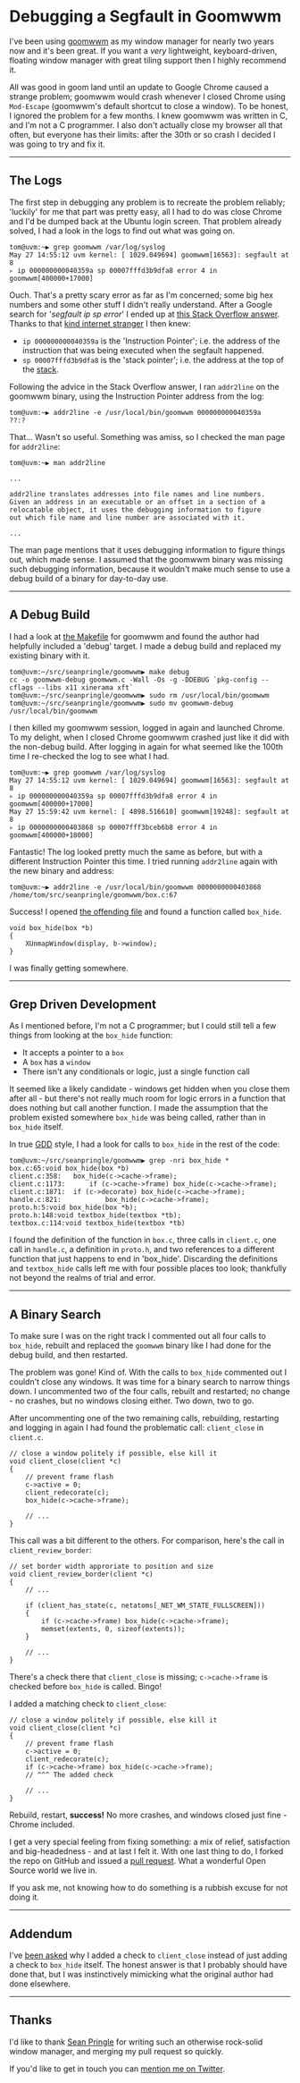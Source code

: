 # Debugging a Segfault in Goomwwm

I've been using [goomwwm](https://github.com/seanpringle/goomwwm) as my window manager
for nearly two years now and it's been great. If you want a *very* lightweight, keyboard-driven,
floating window manager with great tiling support then I highly recommend it.

All was good in goom land until an update to Google Chrome caused a strange problem; goomwwm would crash
whenever I closed Chrome using `Mod-Escape` (goomwwm's default shortcut to close a window). To be
honest, I ignored the problem for a few months. I knew goomwwm was written in C, and I'm not a C programmer.
I also don't actually close my browser all that often, but everyone has their limits: after the 30th or so crash I decided I was
going to try and fix it.

---

## The Logs

The first step in debugging any problem is to recreate the problem reliably; 'luckily' for me that part 
was pretty easy, all I had to do was close Chrome and I'd be dumped back at the Ubuntu login screen.
That problem already solved, I had a look in the logs to find out what was going on.

    tom@uvm:~▶ grep goomwwm /var/log/syslog 
    May 27 14:55:12 uvm kernel: [ 1029.049694] goomwwm[16563]: segfault at 8
    ▹ ip 000000000040359a sp 00007fffd3b9dfa8 error 4 in goomwwm[400000+17000]

Ouch. That's a pretty scary error as far as I'm concerned; some big hex numbers and some other stuff
I didn't really understand. After a Google search for '*segfault ip sp error*' I ended up at 
[this Stack Overflow answer](http://stackoverflow.com/a/2549593). Thanks to that 
[kind internet stranger](https://self-evident.org/) I then knew:

* `ip 000000000040359a` is the 'Instruction Pointer'; i.e. the address of the instruction that was being executed when the segfault happened.
* `sp 00007fffd3b9dfa8` is the 'stack pointer'; i.e. the address at the top of the [stack](https://en.wikipedia.org/wiki/Stack-based_memory_allocation).

Following the advice in the Stack Overflow answer, I ran `addr2line` on the goomwwm binary, using the Instruction Pointer
address from the log:

    tom@uvm:~▶ addr2line -e /usr/local/bin/goomwwm 000000000040359a
    ??:?

That... Wasn't so useful. Something was amiss, so I checked the man page for `addr2line`:

    tom@uvm:~▶ man addr2line

    ...

    addr2line translates addresses into file names and line numbers.
    Given an address in an executable or an offset in a section of a
    relocatable object, it uses the debugging information to figure
    out which file name and line number are associated with it.

    ...

The man page mentions that it uses debugging information to figure things out, which made sense. I assumed
that the goomwwm binary was missing such debugging information, because it wouldn't make much sense to use
a debug build of a binary for day-to-day use.

---

## A Debug Build

I had a look at [the Makefile](https://github.com/seanpringle/goomwwm/blob/master/Makefile#L7) for goomwwm
and found the author had helpfully included a 'debug' target. I made a debug build and replaced my
existing binary with it.

    tom@uvm:~/src/seanpringle/goomwwm▶ make debug
    cc -o goomwwm-debug goomwwm.c -Wall -Os -g -DDEBUG `pkg-config --cflags --libs x11 xinerama xft`
    tom@uvm:~/src/seanpringle/goomwwm▶ sudo rm /usr/local/bin/goomwwm
    tom@uvm:~/src/seanpringle/goomwwm▶ sudo mv goomwwm-debug /usr/local/bin/goomwwm

I then killed my goomwwm session, logged in again and launched Chrome. To my delight, when I closed Chrome
goomwwm crashed just like it did with the non-debug build. After logging in again for what seemed like
the 100th time I re-checked the log to see what I had.

    tom@uvm:~▶ grep goomwwm /var/log/syslog 
    May 27 14:55:12 uvm kernel: [ 1029.049694] goomwwm[16563]: segfault at 8
    ▹ ip 000000000040359a sp 00007fffd3b9dfa8 error 4 in goomwwm[400000+17000]
    May 27 15:59:42 uvm kernel: [ 4898.516610] goomwwm[19248]: segfault at 8
    ▹ ip 0000000000403868 sp 00007fff3bceb6b8 error 4 in goomwwm[400000+18000]

Fantastic! The log looked pretty much the same as before, but with a different Instruction Pointer this time.
I tried running `addr2line` again with the new binary and address:

    tom@uvm:~▶ addr2line -e /usr/local/bin/goomwwm 0000000000403868
    /home/tom/src/seanpringle/goomwwm/box.c:67

Success! I opened [the offending file](https://github.com/seanpringle/goomwwm/blob/master/box.c#L67) and found a
function called `box_hide`.

    void box_hide(box *b) 
    {
        XUnmapWindow(display, b->window);
    }

I was finally getting somewhere.

---

## Grep Driven Development

As I mentioned before, I'm not a C programmer; but I could still tell a few things from looking at the `box_hide` function:

* It accepts a pointer to a `box`
* A `box` has a `window`
* There isn't any conditionals or logic, just a single function call

It seemed like a likely candidate - windows get hidden when you close them after all - but there's not really
much room for logic errors in a function that does nothing but call another function. I made the assumption that the
problem existed somewhere `box_hide` was being called, rather than in `box_hide` itself.

In true [GDD](http://stevenharman.net/bag-of-methods-module-and-grep-driven-development) style, I had a look for
calls to `box_hide` in the rest of the code:

    tom@uvm:~/src/seanpringle/goomwwm▶ grep -nri box_hide *
    box.c:65:void box_hide(box *b)
    client.c:358:   box_hide(c->cache->frame);
    client.c:1173:      if (c->cache->frame) box_hide(c->cache->frame);
    client.c:1871:  if (c->decorate) box_hide(c->cache->frame);
    handle.c:821:           box_hide(c->cache->frame);
    proto.h:5:void box_hide(box *b);
    proto.h:148:void textbox_hide(textbox *tb);
    textbox.c:114:void textbox_hide(textbox *tb)

I found the definition of the function in `box.c`, three calls in `client.c`, one call in `handle.c`,
a definition in `proto.h`, and two references to a different function that just happens to end in 'box_hide'.
Discarding the definitions and `textbox_hide` calls left me with four possible places too look; thankfully not beyond
the realms of trial and error.

---

## A Binary Search

To make sure I was on the right track I commented out all four calls to `box_hide`,
rebuilt and replaced the `goomwwm` binary like I had done for the debug build,
and then restarted.

The problem was gone! Kind of. With the calls to `box_hide` commented out I couldn't close any windows.
It was time for a binary search to narrow things down. I uncommented two of the four calls, rebuilt and
restarted; no change - no crashes, but no windows closing either. Two down, two to go.

After uncommenting one of the two remaining calls, rebuilding, restarting and logging in again I had found
the problematic call: `client_close` in `client.c`.

    // close a window politely if possible, else kill it
    void client_close(client *c)
    {
        // prevent frame flash
        c->active = 0; 
        client_redecorate(c);
        box_hide(c->cache->frame);
        
        // ...    
    }

This call was a bit different to the others. For comparison, here's the call in `client_review_border`:

    // set border width approriate to position and size
    void client_review_border(client *c)
    {
        // ...

        if (client_has_state(c, netatoms[_NET_WM_STATE_FULLSCREEN]))
        {
            if (c->cache->frame) box_hide(c->cache->frame);
            memset(extents, 0, sizeof(extents));
        }

        // ...
    }

There's a check there that `client_close` is missing; `c->cache->frame` is checked before `box_hide` is
called. Bingo!

I added a matching check to `client_close`:

    // close a window politely if possible, else kill it
    void client_close(client *c)
    {
        // prevent frame flash
        c->active = 0;
        client_redecorate(c);
        if (c->cache->frame) box_hide(c->cache->frame);
        // ^^^ The added check
        
        // ...
    }

Rebuild, restart, **success!** No more crashes, and windows closed just fine - Chrome included.

I get a very special feeling from fixing something: a mix of relief, satisfaction and big-headedness - and at last I felt it.
With one last thing to do, I forked the repo on GitHub and issued a [pull request](https://github.com/seanpringle/goomwwm/pull/30).
What a wonderful Open Source world we live in.

If you ask me, not knowing how to do something is a rubbish excuse for not doing it.

---

## Addendum

I've [been asked](https://twitter.com/craiga/status/603947520134348800) why I added a check to `client_close` instead
of just adding a check to `box_hide` itself. The honest answer is that I probably should have done that, but I was instinctively
mimicking what the original author had done elsewhere.

---

## Thanks
I'd like to thank [Sean Pringle](http://aerosuidae.net/) for writing such an otherwise rock-solid window manager, and merging my
pull request so quickly.

If you'd like to get in touch you can [mention me on Twitter](https://twitter.com/TomNomNom).
